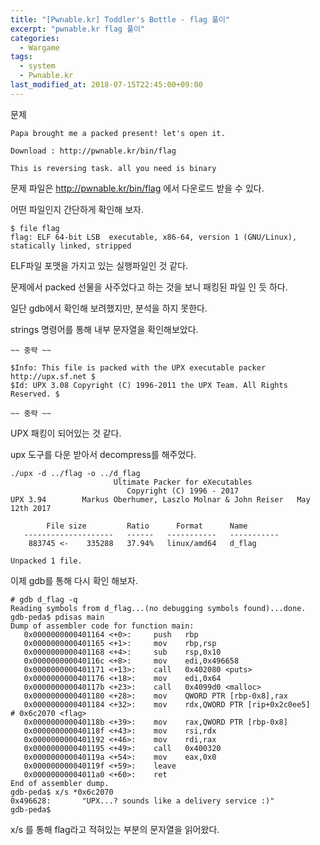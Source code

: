 ```yaml
---
title: "[Pwnable.kr] Toddler's Bottle - flag 풀이"
excerpt: "pwnable.kr flag 풀이"
categories: 
  - Wargame
tags: 
  - system
  - Pwnable.kr
last_modified_at: 2018-07-15T22:45:00+09:00
---
```


문제

```
Papa brought me a packed present! let's open it.

Download : http://pwnable.kr/bin/flag

This is reversing task. all you need is binary
```

문제 파일은 http://pwnable.kr/bin/flag 에서 다운로드 받을 수 있다.

어떤 파일인지 간단하게 확인해 보자.

```
$ file flag
flag: ELF 64-bit LSB  executable, x86-64, version 1 (GNU/Linux), statically linked, stripped
```
ELF파일 포맷을 가지고 있는 실행파일인 것 같다. 

문제에서 packed 선물을 사주었다고 하는 것을 보니 패킹된 파일 인 듯 하다.

일단 gdb에서 확인해 보려했지만, 분석을 하지 못한다.

strings 명령어를 통해 내부 문자열을 확인해보았다. 

```
~~ 중략 ~~

$Info: This file is packed with the UPX executable packer http://upx.sf.net $
$Id: UPX 3.08 Copyright (C) 1996-2011 the UPX Team. All Rights Reserved. $

~~ 중략 ~~
```

UPX 패킹이 되어있는 것 같다.

upx 도구를 다운 받아서 decompress를 해주었다.

```
./upx -d ../flag -o ../d_flag
                       Ultimate Packer for eXecutables
                          Copyright (C) 1996 - 2017
UPX 3.94        Markus Oberhumer, Laszlo Molnar & John Reiser   May 12th 2017

        File size         Ratio      Format      Name
   --------------------   ------   -----------   -----------
    883745 <-    335288   37.94%   linux/amd64   d_flag

Unpacked 1 file.
```

이제 gdb를 통해 다시 확인 해보자.

```
# gdb d_flag -q
Reading symbols from d_flag...(no debugging symbols found)...done.
gdb-peda$ pdisas main
Dump of assembler code for function main:
   0x0000000000401164 <+0>:     push   rbp
   0x0000000000401165 <+1>:     mov    rbp,rsp
   0x0000000000401168 <+4>:     sub    rsp,0x10
   0x000000000040116c <+8>:     mov    edi,0x496658
   0x0000000000401171 <+13>:    call   0x402080 <puts>
   0x0000000000401176 <+18>:    mov    edi,0x64
   0x000000000040117b <+23>:    call   0x4099d0 <malloc>
   0x0000000000401180 <+28>:    mov    QWORD PTR [rbp-0x8],rax
   0x0000000000401184 <+32>:    mov    rdx,QWORD PTR [rip+0x2c0ee5]        # 0x6c2070 <flag>
   0x000000000040118b <+39>:    mov    rax,QWORD PTR [rbp-0x8]
   0x000000000040118f <+43>:    mov    rsi,rdx
   0x0000000000401192 <+46>:    mov    rdi,rax
   0x0000000000401195 <+49>:    call   0x400320
   0x000000000040119a <+54>:    mov    eax,0x0
   0x000000000040119f <+59>:    leave
   0x00000000004011a0 <+60>:    ret
End of assembler dump.
gdb-peda$ x/s *0x6c2070
0x496628:       "UPX...? sounds like a delivery service :)"
gdb-peda$
```

x/s 를 통해 flag라고 적혀있는 부분의 문자열을 읽어왔다.



